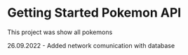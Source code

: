 # Getting Started Pokemon API

This project was show all pokemons

26.09.2022 - Added network comunication with database
